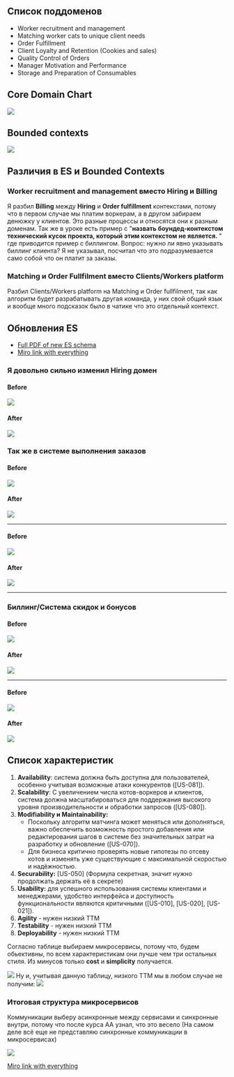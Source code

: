 ## Список поддоменов
- Worker recruitment and management
- Matching worker cats to unique client needs
- Order Fulfillment
- Client Loyalty and Retention (Cookies and sales)
- Quality Control of Orders
- Manager Motivation and Performance
- Storage and Preparation of Consumables

## Core Domain Chart

![](attachment/7747a966235e6cdb19e230ab978d6d01.png)

## Bounded contexts

![](attachment/4231c1ac1f4dac75161f99b2780958a7.png)

## Различия в ES и Bounded Contexts
### Worker recruitment and management вместо Hiring и Billing
Я разбил **Billing** между **Hiring** и **Order fulfillment** контекстами, потому что в первом случае мы платим воркерам, а в другом забираем денюжку у клиентов. Это разные процессы и относятся они к разным доменам. Так же в уроке есть пример с "**назвать боундед-контекстом технический кусок проекта, который этим контекстом не является.** " где приводится пример с биллингом. Вопрос: нужно ли явно указывать биллинг клиента? Я не указывал, посчитал что это подразумевается само собой что он платит за заказы.

### Matching и Order Fullfilment вместо Clients/Workers platform
Разбил Clients/Workers platform на Matching и Order fullfilment, так как алгоритм будет разрабатывать другая команда, у них свой общий язык и вообще много подсказок было в чатике что это отдельный контекст.

## Обновления ES

- [Full PDF of new ES schema](./es_on_bounded_contexts.pdf)
- [Miro link with everything](https://miro.com/app/board/uXjVMJwgTXY=/?share_link_id=980702483848)

### Я довольно сильно изменил Hiring домен

#### Before
![](attachment/266dd32d804a4dffa41d2735f4cd4889.png)

#### After

![](attachment/caeafce8adcca67756b4c51219021321.png)


### Так же в системе выполнения заказов

#### Before
![](attachment/179b0b1b3b2532671fd19d7a76fcd37d.png)
#### After
![](attachment/fee2a0e977b3fb0f227ad08886fd5b3d.png)

---

#### Before
![](attachment/551d8fb844b2a7266dad2b85090f2fe5.png)
#### After
![](attachment/e019ca7f313a83f65033875f53d6497d.png)

---

### Биллинг/Система скидок и бонусов

#### Before
![](attachment/e666f715c9757b1a31c95437ef70ade4.png)
#### After
![](attachment/dc9de188c5579cb8f856d6dda8a42140.png)

---

#### Before
![](attachment/6c2c65e31db10be33508c52f63e8b4a9.png)
#### After
![](attachment/63680a7920c11bf8ec1126c38408feaf.png)
## Список характеристик
1.  **Availability**: система должна быть доступна для пользователей, особенно учитывая возможные атаки конкурентов ([US-081]).
2.  **Scalability**: С увеличением числа котов-воркеров и клиентов, система должна масштабироваться для поддержания высокого уровня производительности и обработки запросов ([US-080]).
3. **Modifiability и Maintainability:** 
	- Поскольку алгоритм матчинга может меняться или дополняться, важно обеспечить возможность простого добавления или редактирования шагов в системе без значительных затрат на разработку и обновление ([US-070]).
	- Для бизнеса критично проверять новые гипотезы по отсеву котов и изменять уже существующие с максимальной скоростью и надёжностью.
4. **Securability:** [US-050] (Формула секретная, значит нужно продолжать держать её в секрете)
5. **Usability:** для успешного использования системы клиентами и менеджерами, удобство интерфейса и доступность функциональности являются критичными ([US-010], [US-020], [US-021]).
6. **Agility** - нужен низкий TTM
7. **Testability** - нужен низкий TTM
8. **Deployability** - нужен низкий TTM

Согласно таблице выбираем микросервисы, потому что, будем обьективны, по всем характеристикам они лучше чем три остальных стиля. Из минусов только **cost** и **simplicity** получается.

![](attachment/f4e8cb80a7a41a5ed057fa41858b2fe7.jpeg)
Ну и, учитывая данную таблицу, низкого TTM мы в любом случае не получим:
![](attachment/8ecb5c144c9ef5a226b1ea6d83e6b12c.png)

### Итоговая структура микросервисов
Коммуникации выберу асинхронные между сервисами и синхронные внутри, потому что после курса AA узнал, что это весело (На самом деле всё еще не представляю синхронные коммуникации в микросервисах)

![](attachment/1a115ba4b6e260bedca34cae973a0a40.png)

[Miro link with everything](https://miro.com/app/board/uXjVMJwgTXY=/?share_link_id=980702483848)
